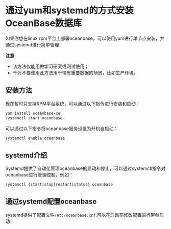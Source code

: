 # 通过yum和systemd的方式安装OceanBase数据库
如果你想在linux rpm平台上部署oceanbase，可以使用yum进行单节点安装，并通过systemd进行简单管理

**注意**

- 该方法仅能用做学习研究或测试使用；
- 千万不要使用此方法用于带有重要数据的场景，比如生产环境。

## 安装方法
现在暂时只支持RPM平台系统，可以通过以下指令进行安装和启动：
```bash
yum install oceanbase-ce
systemctl start oceanbase
```
可以通过以下指令将oceanbase服务设置为开机自启动：
```bash
systemctl enable oceanbase
```

## systemd介绍
Systemd提供了自动化管理oceanbase的启动和停止，可以通过systemctl指令对oceanbase进行管理控制，例如：
```bash
systemctl {start|stop|restart|status} oceanbase
```

## 通过systemd配置oceanbase
systemd提供了配置文件`/etc/oceanbase.cnf`,可以在启动前修改配置进行带参启动

